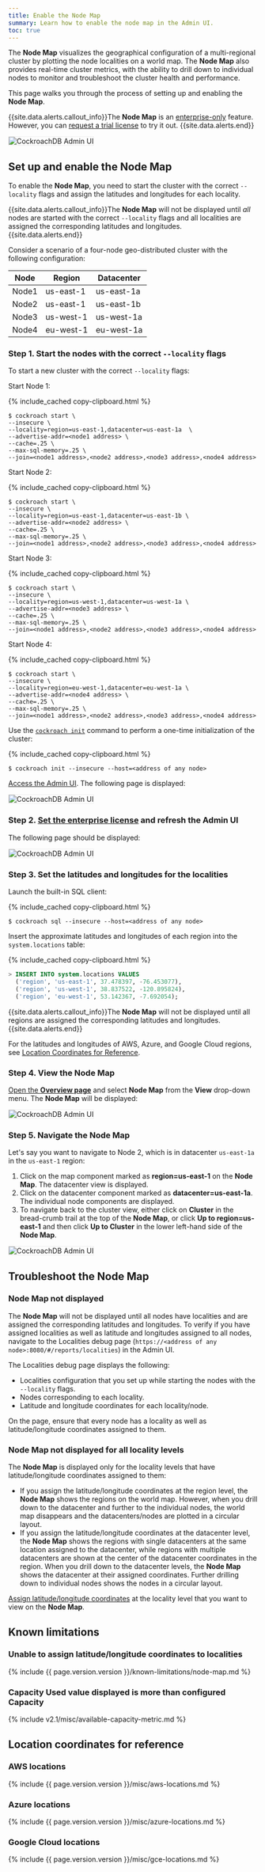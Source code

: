 ```yaml
---
title: Enable the Node Map
summary: Learn how to enable the node map in the Admin UI.
toc: true
---
```


The **Node Map** visualizes the geographical configuration of a multi-regional cluster by plotting the node localities on a world map. The **Node Map** also provides real-time cluster metrics, with the ability to drill down to individual nodes to monitor and troubleshoot the cluster health and performance.

This page walks you through the process of setting up and enabling the **Node Map**.

{{site.data.alerts.callout_info}}The <b>Node Map</b> is an <a href="enterprise-licensing.html">enterprise-only</a> feature. However, you can <a href="https://www.cockroachlabs.com/get-cockroachdb/enterprise">request a trial license</a>  to try it out. {{site.data.alerts.end}}

<img src="{{ 'images/v2.1/admin-ui-node-map.png' | relative_url }}" alt="CockroachDB Admin UI" style="border:1px solid #eee;max-width:100%" />

## Set up and enable the Node Map

To enable the **Node Map**, you need to start the cluster with the correct `--locality` flags and assign the latitudes and longitudes for each locality.

{{site.data.alerts.callout_info}}The <b>Node Map</b> will not be displayed until <i>all</i> nodes are started with the correct <code>--locality</code> flags and all localities are assigned the corresponding latitudes and longitudes. {{site.data.alerts.end}}

Consider a scenario of a four-node geo-distributed cluster with the following configuration:

|  Node | Region | Datacenter |
|  ------ | ------ | ------ |
|  Node1 | us-east-1 | us-east-1a |
|  Node2 | us-east-1 | us-east-1b |
|  Node3 | us-west-1 | us-west-1a |
|  Node4 | eu-west-1 | eu-west-1a |

### Step 1. Start the nodes with the correct `--locality` flags

To start a new cluster with the correct `--locality` flags:

Start Node 1:

{% include_cached copy-clipboard.html %}
~~~
$ cockroach start \
--insecure \
--locality=region=us-east-1,datacenter=us-east-1a  \
--advertise-addr=<node1 address> \
--cache=.25 \
--max-sql-memory=.25 \
--join=<node1 address>,<node2 address>,<node3 address>,<node4 address>
~~~

Start Node 2:

{% include_cached copy-clipboard.html %}
~~~
$ cockroach start \
--insecure \
--locality=region=us-east-1,datacenter=us-east-1b \
--advertise-addr=<node2 address> \
--cache=.25 \
--max-sql-memory=.25 \
--join=<node1 address>,<node2 address>,<node3 address>,<node4 address>
~~~

Start Node 3:

{% include_cached copy-clipboard.html %}
~~~
$ cockroach start \
--insecure \
--locality=region=us-west-1,datacenter=us-west-1a \
--advertise-addr=<node3 address> \
--cache=.25 \
--max-sql-memory=.25 \
--join=<node1 address>,<node2 address>,<node3 address>,<node4 address>
~~~

Start Node 4:

{% include_cached copy-clipboard.html %}
~~~
$ cockroach start \
--insecure \
--locality=region=eu-west-1,datacenter=eu-west-1a \
--advertise-addr=<node4 address> \
--cache=.25 \
--max-sql-memory=.25 \
--join=<node1 address>,<node2 address>,<node3 address>,<node4 address>
~~~

Use the [`cockroach init`](initialize-a-cluster.html) command to perform a one-time initialization of the cluster:

{% include_cached copy-clipboard.html %}
~~~ shell
$ cockroach init --insecure --host=<address of any node>
~~~

[Access the Admin UI](admin-ui-access-and-navigate.html#access-the-admin-ui). The following page is displayed:

<img src="{{ 'images/v2.1/admin-ui-node-map-before-license.png' | relative_url }}" alt="CockroachDB Admin UI" style="border:1px solid #eee;max-width:100%" />

### Step 2. [Set the enterprise license](enterprise-licensing.html) and refresh the Admin UI

The following page should be displayed:

<img src="{{ 'images/v2.1/admin-ui-node-map-after-license.png' | relative_url }}" alt="CockroachDB Admin UI" style="border:1px solid #eee;max-width:100%" />

### Step 3. Set the latitudes and longitudes for the localities

Launch the built-in SQL client:

{% include_cached copy-clipboard.html %}
~~~ shell
$ cockroach sql --insecure --host=<address of any node>
~~~

Insert the approximate latitudes and longitudes of each region into the `system.locations` table:

{% include_cached copy-clipboard.html %}
~~~ sql
> INSERT INTO system.locations VALUES
  ('region', 'us-east-1', 37.478397, -76.453077),
  ('region', 'us-west-1', 38.837522, -120.895824),
  ('region', 'eu-west-1', 53.142367, -7.692054);
~~~

{{site.data.alerts.callout_info}}The <b>Node Map</b> will not be displayed until all regions are assigned the corresponding latitudes and longitudes. {{site.data.alerts.end}}

For the latitudes and longitudes of AWS, Azure, and Google Cloud regions, see [Location Coordinates for Reference](#location-coordinates-for-reference).

### Step 4. View the Node Map

[Open the **Overview page**](admin-ui-access-and-navigate.html) and select **Node Map** from the **View** drop-down menu. The **Node Map** will be displayed:

<img src="{{ 'images/v2.1/admin-ui-node-map-complete.png' | relative_url }}" alt="CockroachDB Admin UI" style="border:1px solid #eee;max-width:100%" />

### Step 5. Navigate the Node Map

Let's say you want to navigate to Node 2, which is in datacenter `us-east-1a` in the `us-east-1` region:

1. Click on the map component marked as **region=us-east-1** on the **Node Map**. The datacenter view is displayed.
2. Click on the datacenter component marked as **datacenter=us-east-1a**. The individual node components are displayed.
3. To navigate back to the cluster view, either click on **Cluster** in the bread-crumb trail at the top of the **Node Map**, or click **Up to region=us-east-1** and then click **Up to Cluster** in the lower left-hand side of the **Node Map**.

<img src="{{ 'images/v2.1/admin-ui-node-map-navigation.gif' | relative_url }}" alt="CockroachDB Admin UI" style="border:1px solid #eee;max-width:100%" />

## Troubleshoot the Node Map

### Node Map not displayed

The **Node Map** will not be displayed until all nodes have localities and are assigned the corresponding latitudes and longitudes. To verify if you have assigned localities as well as latitude and longitudes assigned to all nodes, navigate to the Localities debug page (`https://<address of any node>:8080/#/reports/localities`) in the Admin UI.

The Localities debug page displays the following:

- Localities configuration that you set up while starting the nodes with the `--locality` flags.
- Nodes corresponding to each locality.
- Latitude and longitude coordinates for each locality/node.

On the page, ensure that every node has a locality as well as latitude/longitude coordinates assigned to them.

### Node Map not displayed for all locality levels

The **Node Map** is displayed only for the locality levels that have latitude/longitude coordinates assigned to them:

- If you assign the latitude/longitude coordinates at the region level, the **Node Map** shows the regions on the world map. However, when you drill down to the datacenter and further to the individual nodes, the world map disappears and the datacenters/nodes are plotted in a circular layout.  
- If you assign the latitude/longitude coordinates at the datacenter level, the **Node Map** shows the regions with single datacenters at the same location assigned to the datacenter, while regions with multiple datacenters are shown at the center of the datacenter coordinates in the region. When you drill down to the datacenter levels, the **Node Map** shows the datacenter at their assigned coordinates. Further drilling down to individual nodes shows the nodes in a circular layout.

[Assign latitude/longitude coordinates](#step-3-set-the-latitudes-and-longitudes-for-the-localities) at the locality level that you want to view on the **Node Map**.

## Known limitations

### Unable to assign latitude/longitude coordinates to localities

{% include {{ page.version.version }}/known-limitations/node-map.md %}

### **Capacity Used** value displayed is more than configured Capacity

{% include v2.1/misc/available-capacity-metric.md %}

## Location coordinates for reference

### AWS locations

{% include {{ page.version.version }}/misc/aws-locations.md %}

### Azure locations

{% include {{ page.version.version }}/misc/azure-locations.md %}

### Google Cloud locations

{% include {{ page.version.version }}/misc/gce-locations.md %}
